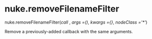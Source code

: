 # nuke.removeFilenameFilter
nuke.removeFilenameFilter(_call_ , _args =()_, _kwargs ={}_, _nodeClass ='*'_)

Remove a previously-added callback with the same arguments.